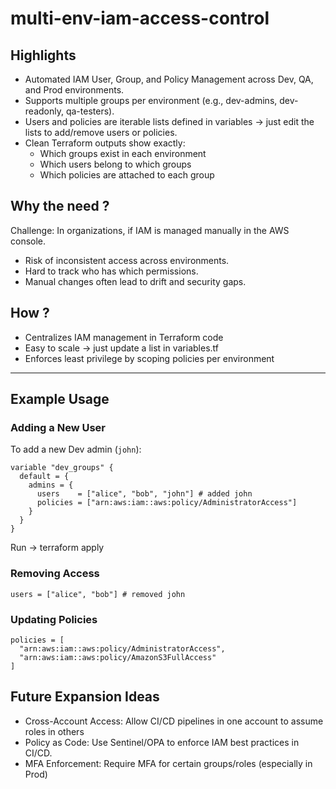 # multi-env-iam-access-control

## Highlights
- Automated IAM User, Group, and Policy Management across Dev, QA, and Prod environments.
- Supports multiple groups per environment (e.g., dev-admins, dev-readonly, qa-testers).
- Users and policies are iterable lists defined in variables → just edit the lists to add/remove users or policies.
- Clean Terraform outputs show exactly:
  - Which groups exist in each environment
  - Which users belong to which groups
  - Which policies are attached to each group

## Why the need ?
Challenge: In organizations, if IAM is managed manually in the AWS console.
- Risk of inconsistent access across environments.
- Hard to track who has which permissions.
- Manual changes often lead to drift and security gaps.

## How ?
- Centralizes IAM management in Terraform code
- Easy to scale → just update a list in variables.tf
- Enforces least privilege by scoping policies per environment


---

## Example Usage

### Adding a New User
To add a new Dev admin (`john`):
```hcl
variable "dev_groups" {
  default = {
    admins = {
      users    = ["alice", "bob", "john"] # added john
      policies = ["arn:aws:iam::aws:policy/AdministratorAccess"]
    }
  }
}
```
Run -> terraform apply

### Removing Access
```hcl
users = ["alice", "bob"] # removed john
```

### Updating Policies
```hcl
policies = [
  "arn:aws:iam::aws:policy/AdministratorAccess",
  "arn:aws:iam::aws:policy/AmazonS3FullAccess"
]
```

## Future Expansion Ideas
- Cross-Account Access: Allow CI/CD pipelines in one account to assume roles in others
- Policy as Code: Use Sentinel/OPA to enforce IAM best practices in CI/CD.
- MFA Enforcement: Require MFA for certain groups/roles (especially in Prod)
